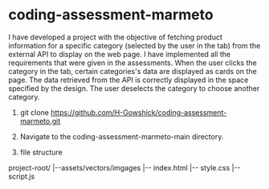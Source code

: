 # coding-assessment-marmeto

I have developed a project with the objective of fetching product information for a specific category (selected by the user in the tab) from the external API to display on the web page. I have implemented all the requirements that were given in the assessments. When the user clicks the category in the tab, certain categories's data are displayed as cards on the page. The data retrieved from the API is correctly displayed in the space specified by the design. The user deselects the category to choose another category.
 

1. git clone https://github.com/H-Gowshick/coding-assessment-marmeto.git

2. Navigate to the coding-assessment-marmeto-main directory.

3. file structure

project-root/
|--assets/vectors/imgages
|-- index.html
|-- style.css
|-- script.js





